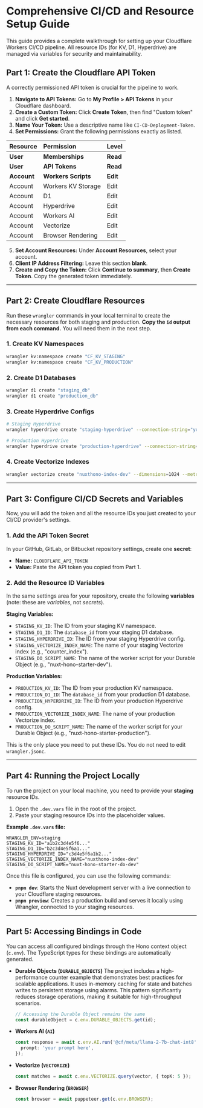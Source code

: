 # Comprehensive CI/CD and Resource Setup Guide

This guide provides a complete walkthrough for setting up your Cloudflare Workers CI/CD pipeline. All resource IDs (for KV, D1, Hyperdrive) are managed via variables for security and maintainability.

## Part 1: Create the Cloudflare API Token

A correctly permissioned API token is crucial for the pipeline to work.

1.  **Navigate to API Tokens:** Go to **My Profile > API Tokens** in your Cloudflare dashboard.
2.  **Create a Custom Token:** Click **Create Token**, then find "Custom token" and click **Get started**.
3.  **Name Your Token:** Use a descriptive name like `CI-CD-Deployment-Token`.
4.  **Set Permissions:** Grant the following permissions exactly as listed.

| Resource    | Permission          | Level    |
| :---------- | :------------------ | :------- |
| **User**    | **Memberships**     | **Read** |
| **User**    | **API Tokens**      | **Read** |
| **Account** | **Workers Scripts** | **Edit** |
| Account     | Workers KV Storage  | Edit     |
| Account     | D1                  | Edit     |
| Account     | Hyperdrive          | Edit     |
| Account     | Workers AI          | Edit     |
| Account     | Vectorize           | Edit     |
| Account     | Browser Rendering   | Edit     |

5.  **Set Account Resources:** Under **Account Resources**, select your account.
6.  **Client IP Address Filtering:** Leave this section **blank**.
7.  **Create and Copy the Token:** Click **Continue to summary**, then **Create Token**. Copy the generated token immediately.

---

## Part 2: Create Cloudflare Resources

Run these `wrangler` commands in your local terminal to create the necessary resources for both staging and production. **Copy the `id` output from each command.** You will need them in the next step.

### 1. Create KV Namespaces

```bash
wrangler kv:namespace create "CF_KV_STAGING"
wrangler kv:namespace create "CF_KV_PRODUCTION"
```

### 2. Create D1 Databases

```bash
wrangler d1 create "staging_db"
wrangler d1 create "production_db"
```

### 3. Create Hyperdrive Configs

```bash
# Staging Hyperdrive
wrangler hyperdrive create "staging-hyperdrive" --connection-string="your-staging-db-connection-string"

# Production Hyperdrive
wrangler hyperdrive create "production-hyperdrive" --connection-string="your-production-db-connection-string"
```

### 4. Create Vectorize Indexes

```bash
wrangler vectorize create "nuxthono-index-dev" --dimensions=1024 --metric=cosine
```

---

## Part 3: Configure CI/CD Secrets and Variables

Now, you will add the token and all the resource IDs you just created to your CI/CD provider's settings.

### 1. Add the API Token Secret

In your GitHub, GitLab, or Bitbucket repository settings, create one **secret**:

- **Name:** `CLOUDFLARE_API_TOKEN`
- **Value:** Paste the API token you copied from Part 1.

### 2. Add the Resource ID Variables

In the same settings area for your repository, create the following **variables** (note: these are _variables_, not _secrets_).

**Staging Variables:**

- `STAGING_KV_ID`: The ID from your staging KV namespace.
- `STAGING_D1_ID`: The `database_id` from your staging D1 database.
- `STAGING_HYPERDRIVE_ID`: The ID from your staging Hyperdrive config.
- `STAGING_VECTORIZE_INDEX_NAME`: The name of your staging Vectorize index (e.g., "counter_index").
- `STAGING_DO_SCRIPT_NAME`: The name of the worker script for your Durable Object (e.g., "nuxt-hono-starter-dev").

**Production Variables:**

- `PRODUCTION_KV_ID`: The ID from your production KV namespace.
- `PRODUCTION_D1_ID`: The `database_id` from your production D1 database.
- `PRODUCTION_HYPERDRIVE_ID`: The ID from your production Hyperdrive config.
- `PRODUCTION_VECTORIZE_INDEX_NAME`: The name of your production Vectorize index.
- `PRODUCTION_DO_SCRIPT_NAME`: The name of the worker script for your Durable Object (e.g., "nuxt-hono-starter-production").

This is the only place you need to put these IDs. You do not need to edit `wrangler.jsonc`.

---

## Part 4: Running the Project Locally

To run the project on your local machine, you need to provide your **staging** resource IDs.

1.  Open the `.dev.vars` file in the root of the project.
2.  Paste your staging resource IDs into the placeholder values.

**Example `.dev.vars` file:**

```
WRANGLER_ENV=staging
STAGING_KV_ID="a1b2c3d4e5f6..."
STAGING_D1_ID="b2c3d4e5f6a1..."
STAGING_HYPERDRIVE_ID="c3d4e5f6a1b2..."
STAGING_VECTORIZE_INDEX_NAME="nuxthono-index-dev"
STAGING_DO_SCRIPT_NAME="nuxt-hono-starter-do-dev"
```

Once this file is configured, you can use the following commands:

- **`pnpm dev`**: Starts the Nuxt development server with a live connection to your Cloudflare staging resources.
- **`pnpm preview`**: Creates a production build and serves it locally using Wrangler, connected to your staging resources.

---

## Part 5: Accessing Bindings in Code

You can access all configured bindings through the Hono context object (`c.env`). The TypeScript types for these bindings are automatically generated.

- **Durable Objects (`DURABLE_OBJECTS`)**
  The project includes a high-performance counter example that demonstrates best practices for scalable applications. It uses in-memory caching for state and batches writes to persistent storage using alarms. This pattern significantly reduces storage operations, making it suitable for high-throughput scenarios.

  ```typescript
  // Accessing the Durable Object remains the same
  const durableObject = c.env.DURABLE_OBJECTS.get(id);
  ```

- **Workers AI (`AI`)**

  ```typescript
  const response = await c.env.AI.run('@cf/meta/llama-2-7b-chat-int8', {
    prompt: 'your prompt here',
  });
  ```

- **Vectorize (`VECTORIZE`)**

  ```typescript
  const matches = await c.env.VECTORIZE.query(vector, { topK: 5 });
  ```

- **Browser Rendering (`BROWSER`)**
  ```typescript
  const browser = await puppeteer.get(c.env.BROWSER);
  ```

